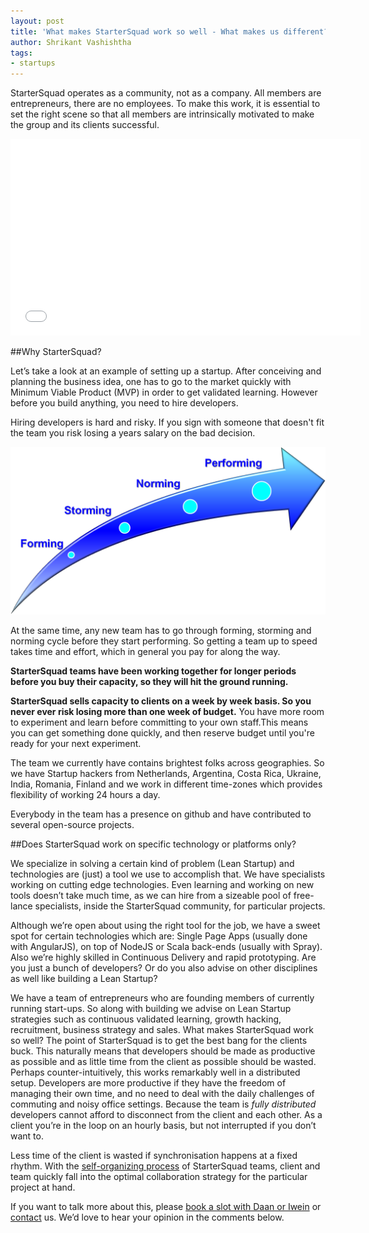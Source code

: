 ```yaml
---
layout: post
title: 'What makes StarterSquad work so well - What makes us different?'
author: Shrikant Vashishtha
tags:
- startups
---
```


StarterSquad operates as a community, not as a company. All members are entrepreneurs, there are no employees. To make this work, it is essential to set the right scene so that all members are intrinsically motivated to make the group and its clients successful. 

<iframe width="560" height="315" src="//www.youtube.com/embed/ZPk-25rdBCE?showinfo=0&controls=0" frameborder="0" allowfullscreen></iframe>

##Why StarterSquad?

Let’s take a look at an example of setting up a startup. After conceiving and planning the business idea, one has to go to the market quickly with Minimum Viable Product (MVP) in order to get validated learning. However before you build anything, you need to hire developers. 

Hiring developers is hard and risky. If you sign with someone that doesn't fit the team you risk losing a years salary on the bad decision. 

![From Forming through Storming, Norming to Performing](/assets/images/forming-performing.png)

At the same time, any new team has to go through forming, storming and norming cycle before they start performing. So getting a team up to speed takes time and effort, which in general you pay for along the way. 

**StarterSquad teams have been working together for longer periods before you buy their capacity, 
so they will hit the ground running.** 

**StarterSquad sells capacity to clients on a week by week basis. So you never ever risk losing more than one week of budget.** You have more room to experiment and learn before committing to your own staff.This means you can get something done quickly, and then reserve budget until you're ready for your next experiment.

The team we currently have contains brightest folks across geographies. So we have Startup hackers from Netherlands, 
Argentina, Costa Rica, Ukraine, India, Romania, Finland and we work in different time-zones which provides flexibility of working 24 hours a day.

Everybody in the team has a presence on github and have contributed to several open-source projects.

##Does StarterSquad work on specific technology or platforms only?

We specialize in solving a certain kind of problem (Lean Startup) and technologies are (just) a tool we use to accomplish that. We have specialists working on cutting edge technologies. Even learning and working on new tools doesn’t take much time, as we can hire from a sizeable pool of free-lance specialists, inside the StarterSquad community, for particular projects.

Although we’re open about using the right tool for the job, we have a sweet spot for certain technologies which are: Single Page Apps (usually done with AngularJS), on top of NodeJS or Scala back-ends (usually with Spray). Also we’re highly skilled in Continuous 
Delivery and rapid prototyping. 
Are you just a bunch of developers? Or do you also advise on other disciplines as well like building a Lean Startup?

We have a team of entrepreneurs who are founding members of currently running start-ups. So along with building we advise on Lean Startup strategies such as continuous validated learning, growth hacking, recruitment, business strategy and sales. 
What makes StarterSquad work so well?
The point of StarterSquad is to get the best bang for the clients buck. This naturally means that developers should be made as productive as possible and as little time from the client as possible should be wasted. Perhaps counter-intuitively, this works remarkably well in a distributed setup. Developers are more productive if they have the freedom of managing their own time, and no need to deal with the daily challenges of commuting and noisy office settings. Because the team is _fully distributed_ developers cannot afford to disconnect from the client and each other. As a client you’re in the loop on an hourly basis, but not interrupted if you don’t want to. 

Less time of the client is wasted if synchronisation happens at a fixed rhythm. With the [self-organizing process](/blog/self-healing-organizations/) of StarterSquad teams, client and team quickly fall into the optimal collaboration strategy for the particular project at hand.

If you want to talk more about this, please [book a slot with Daan or Iwein](https://startersquad.youcanbook.me/) or [contact](/contact) us. We’d love to hear your opinion in the comments below.
